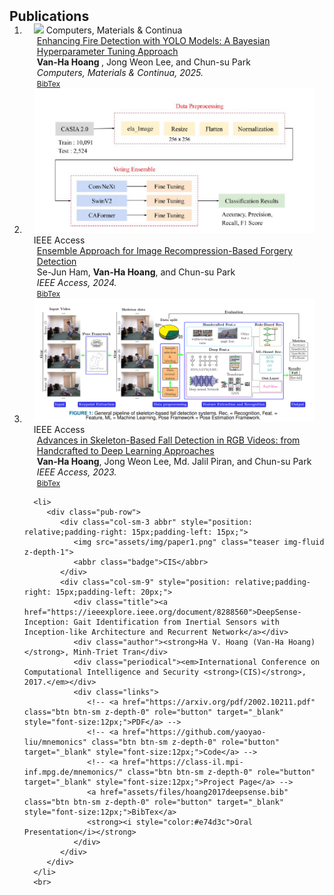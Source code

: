<h2 id="publications" style="margin: 2px 0px -15px;">Publications</h2>
<div class="publications">
	<ol class="bibliography">
      	<li>
         <div class="pub-row">
            <div class="col-sm-3 abbr" style="position: relative;padding-right: 15px;padding-left: 15px;">
               <img src="assets/img/hoang2025enhancing.jpg" class="teaser img-fluid z-depth-1">
               <abbr class="badge">Computers, Materials & Continua</abbr>
            </div>
            <div class="col-sm-9" style="position: relative;padding-right: 15px;padding-left: 20px;">
               <div class="title"><a href="https://www.techscience.com/cmc/v83n3/61047">Enhancing Fire Detection with YOLO Models: A Bayesian Hyperparameter Tuning Approach</a></div>
               <div class="author"><strong>Van-Ha Hoang </strong>, Jong Weon Lee, and Chun-su Park</div>
               <div class="periodical"><em>Computers, Materials & Continua, 2025.</em></div>
               <div class="links">
                  <!-- <a href="https://arxiv.org/pdf/2002.10211.pdf" class="btn btn-sm z-depth-0" role="button" target="_blank" style="font-size:12px;">PDF</a> -->
                  <!-- <a href="https://github.com/yaoyao-liu/mnemonics" class="btn btn-sm z-depth-0" role="button" target="_blank" style="font-size:12px;">Code</a> -->
                  <!-- <a href="https://class-il.mpi-inf.mpg.de/mnemonics/" class="btn btn-sm z-depth-0" role="button" target="_blank" style="font-size:12px;">Project Page</a> -->
                  <a href="assets/files/hoang2025enhancing.bib" class="btn btn-sm z-depth-0" role="button" target="_blank" style="font-size:12px;">BibTex</a>
               </div>
            </div>
         </div>
      </li>
   	<li>
         <div class="pub-row">
            <div class="col-sm-3 abbr" style="position: relative;padding-right: 15px;padding-left: 15px;">
               <img src="assets/img/ham2024ensemble.jpg" class="teaser img-fluid z-depth-1">
               <abbr class="badge">IEEE Access</abbr>
            </div>
            <div class="col-sm-9" style="position: relative;padding-right: 15px;padding-left: 20px;">
               <div class="title"><a href="https://ieeexplore.ieee.org/document/10811899/">Ensemble Approach for Image Recompression-Based Forgery Detection</a></div>
               <div class="author">Se-Jun Ham, <strong>Van-Ha Hoang</strong>, and Chun-su Park</div>
               <div class="periodical"><em>IEEE Access, 2024.</em></div>
               <div class="links">
                  <!-- <a href="https://arxiv.org/pdf/2002.10211.pdf" class="btn btn-sm z-depth-0" role="button" target="_blank" style="font-size:12px;">PDF</a> -->
                  <!-- <a href="https://github.com/yaoyao-liu/mnemonics" class="btn btn-sm z-depth-0" role="button" target="_blank" style="font-size:12px;">Code</a> -->
                  <!-- <a href="https://class-il.mpi-inf.mpg.de/mnemonics/" class="btn btn-sm z-depth-0" role="button" target="_blank" style="font-size:12px;">Project Page</a> -->
                  <a href="assets/files/ham2024ensemble.bib" class="btn btn-sm z-depth-0" role="button" target="_blank" style="font-size:12px;">BibTex</a>
               </div>
            </div>
         </div>
      </li>
	      <li>
         <div class="pub-row">
            <div class="col-sm-3 abbr" style="position: relative;padding-right: 15px;padding-left: 15px;">
               <img src="assets/img/skefall_survey.png" class="teaser img-fluid z-depth-1">
               <abbr class="badge">IEEE Access</abbr>
            </div>
            <div class="col-sm-9" style="position: relative;padding-right: 15px;padding-left: 20px;">
               <div class="title"><a href="https://ieeexplore.ieee.org/document/10225507">Advances in Skeleton-Based Fall Detection in RGB Videos: from Handcrafted to Deep Learning Approaches</a></div>
               <div class="author"><strong>Van-Ha Hoang</strong>, Jong Weon Lee,  Md. Jalil Piran, and Chun-su Park</div>
               <div class="periodical"><em>IEEE Access, 2023.</em></div>
               <div class="links">
                  <!-- <a href="https://arxiv.org/pdf/2002.10211.pdf" class="btn btn-sm z-depth-0" role="button" target="_blank" style="font-size:12px;">PDF</a> -->
                  <!-- <a href="https://github.com/yaoyao-liu/mnemonics" class="btn btn-sm z-depth-0" role="button" target="_blank" style="font-size:12px;">Code</a> -->
                  <!-- <a href="https://class-il.mpi-inf.mpg.de/mnemonics/" class="btn btn-sm z-depth-0" role="button" target="_blank" style="font-size:12px;">Project Page</a> -->
                  <a href="assets/files/hoang2023advances.bib" class="btn btn-sm z-depth-0" role="button" target="_blank" style="font-size:12px;">BibTex</a>
               </div>
            </div>
         </div>
      </li>

      <li>
         <div class="pub-row">
            <div class="col-sm-3 abbr" style="position: relative;padding-right: 15px;padding-left: 15px;">
               <img src="assets/img/paper1.png" class="teaser img-fluid z-depth-1">
               <abbr class="badge">CIS</abbr>
            </div>
            <div class="col-sm-9" style="position: relative;padding-right: 15px;padding-left: 20px;">
               <div class="title"><a href="https://ieeexplore.ieee.org/document/8288560">DeepSense-Inception: Gait Identification from Inertial Sensors with Inception-like Architecture and Recurrent Network</a></div>
               <div class="author"><strong>Ha V. Hoang (Van-Ha Hoang)</strong>, Minh-Triet Tran</div>
               <div class="periodical"><em>International Conference on Computational Intelligence and Security <strong>(CIS)</strong>, 2017.</em></div>
               <div class="links">
                  <!-- <a href="https://arxiv.org/pdf/2002.10211.pdf" class="btn btn-sm z-depth-0" role="button" target="_blank" style="font-size:12px;">PDF</a> -->
                  <!-- <a href="https://github.com/yaoyao-liu/mnemonics" class="btn btn-sm z-depth-0" role="button" target="_blank" style="font-size:12px;">Code</a> -->
                  <!-- <a href="https://class-il.mpi-inf.mpg.de/mnemonics/" class="btn btn-sm z-depth-0" role="button" target="_blank" style="font-size:12px;">Project Page</a> -->
                  <a href="assets/files/hoang2017deepsense.bib" class="btn btn-sm z-depth-0" role="button" target="_blank" style="font-size:12px;">BibTex</a>
                  <strong><i style="color:#e74d3c">Oral Presentation</i></strong>
               </div>
            </div>
         </div>
      </li>
      <br>

   </ol>
</div>

